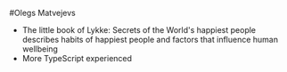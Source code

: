 #Olegs Matvejevs
- The little book of Lykke: Secrets of the World's happiest people describes habits of happiest people and factors that influence human wellbeing
- More TypeScript experienced